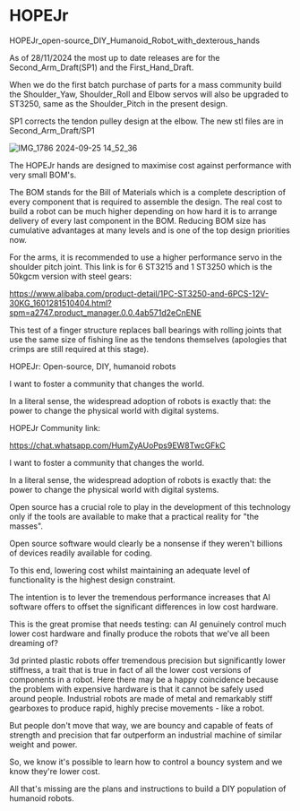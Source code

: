 # HOPEJr
HOPEJr_open-source_DIY_Humanoid_Robot_with_dexterous_hands

As of 28/11/2024 the most up to date releases are for the Second_Arm_Draft(SP1) and the First_Hand_Draft.

When we do the first batch purchase of parts for a mass community build the Shoulder_Yaw, Shoulder_Roll and Elbow servos will also be upgraded to ST3250, same as the Shoulder_Pitch in the present design.

SP1 corrects the tendon pulley design at the elbow. The new stl files are in Second_Arm_Draft/SP1

![IMG_1786 2024-09-25 14_52_36](https://github.com/user-attachments/assets/b9bcc1e2-a2e2-48b4-867c-adab4cd63b4a)

The HOPEJr hands are designed to maximise cost against performance with very small BOM's.

The BOM stands for the Bill of Materials which is a complete description of every component that is required to assemble the design. The real cost to build a robot can be much higher depending on how hard it is to arrange delivery of every last component in the BOM. Reducing BOM size has cumulative advantages at many levels and is one of the top design priorities now.

For the arms, it is recommended to use a higher performance servo in the shoulder pitch joint. This link is for 6 ST3215 and 1 ST3250 which is the 50kgcm version with steel gears:

https://www.alibaba.com/product-detail/1PC-ST3250-and-6PCS-12V-30KG_1601281510404.html?spm=a2747.product_manager.0.0.4ab571d2eCnENE

This test of a finger structure replaces ball bearings with rolling joints that use the same size of fishing line as the tendons themselves (apologies that crimps are still required at this stage).

HOPEJr: Open-source, DIY, humanoid robots

I want to foster a community that changes the world.

In a literal sense, the widespread adoption of robots is exactly that: the power to change the physical world with digital systems.

HOPEJr Community link:

https://chat.whatsapp.com/HumZyAUoPps9EW8TwcGFkC

I want to foster a community that changes the world.

In a literal sense, the widespread adoption of robots is exactly that: the power to change the physical world with digital systems.

Open source has a crucial role to play in the development of this technology only if the tools are available to make that a practical reality for "the masses".

Open source software would clearly be a nonsense if they weren't billions of devices readily available for coding.

To this end, lowering cost whilst maintaining an adequate level of functionality is the highest design constraint.

The intention is to lever the tremendous performance increases that AI software offers to offset the significant differences in low cost hardware.

This is the great promise that needs testing: can AI genuinely control much lower cost hardware and finally produce the robots that we've all been dreaming of?

3d printed plastic robots offer tremendous precision but significantly lower stiffness, a trait that is true in fact of all the lower cost versions of components in a robot. Here there may be a happy coincidence because the problem with expensive hardware is that it cannot be safely used around people. Industrial robots are made of metal and remarkably stiff gearboxes to produce rapid, highly precise movements - like a robot.

But people don't move that way, we are bouncy and capable of feats of strength and precision that far outperform an industrial machine of similar weight and power.

So, we know it's possible to learn how to control a bouncy system and we know they're lower cost.

All that's missing are the plans and instructions to build a DIY population of humanoid robots.
